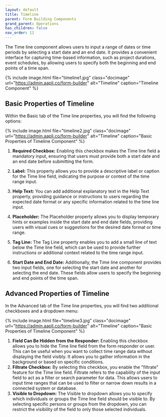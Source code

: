 ```yaml
---
layout: default
title: Timeline 
parent: Form Building Components
grand_parent: Operations
has_children: false
nav_order: 11 
---
```

The Time line component allows users to input a range of dates or time periods by selecting a start date and an end date. It provides a convenient interface for capturing time-based information, such as project durations, event schedules, by allowing users to specify both the beginning and end points of a time span.

{% include image.html file="timeline1.jpg" class="docimage" url="https://admin.aapli.co/form-builder" alt="Timeline" caption="Timeline Component" %}

## Basic Properties of Timeline
Within the Basic tab of the Time line properties, you will find the following options:

{% include image.html file="timeline2.jpg" class="docimage" url="https://admin.aapli.co/form-builder" alt="Timeline" caption="Basic Properties of Timeline Component" %}

1. **Required Checkbox:** Enabling this checkbox makes the Time line field a mandatory input, ensuring that users must provide both a start date and an end date before submitting the form.

2. **Label:** This property allows you to provide a descriptive label or caption for the Time line field, indicating the purpose or context of the time range input.

3. **Help Text:** You can add additional explanatory text in the Help Text property, providing guidance or instructions to users regarding the expected date format or any specific information related to the time line input.

4. **Placeholder:** The Placeholder property allows you to display temporary hints or examples inside the start date and end date fields, providing users with visual cues or suggestions for the desired date format or time range.

5. **Tag Line:** The Tag Line property enables you to add a small line of text below the Time line field, which can be used to provide further instructions or additional context related to the time range input.

6. **Start Date and End Date:** Additionally, the Time line component provides two input fields, one for selecting the start date and another for selecting the end date. These fields allow users to specify the beginning and end points of the time span.

## Advanced Properties of Timeline
In the Advanced tab of the Time line properties, you will find two additional checkboxes and a dropdown menu:

{% include image.html file="timeline3.jpg" class="docimage" url="https://admin.aapli.co/form-builder" alt="Timeline" caption="Basic Properties of Timeline Component" %}

1. **Field Can Be Hidden from the Responder:** Enabling this checkbox allows you to hide the Time line field from the form responder or user. This can be useful when you want to collect time range data without displaying the field visibly. It allows you to gather information in the background or based on specific conditions.
2. **Filtrate Checkbox:** By selecting this checkbox, you enable the "filtrate" feature for the Time line field. Filtrate refers to the capability of the input field to act as a filter or search parameter for data. This allows users to input time ranges that can be used to filter or narrow down results in a connected system or database.
3. **Visible to Dropdown:** The Visible to dropdown allows you to specify which individuals or groups the Time line field should be visible to. By selecting specific persons or groups from the dropdown, you can restrict the visibility of the field to only those selected individuals.
